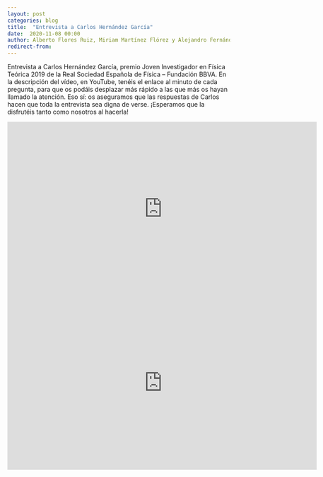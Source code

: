 ```yaml
---
layout: post
categories: blog
title:  "Entrevista a Carlos Hernández García"
date:  2020-11-08 00:00
author: Alberto Flores Ruiz, Miriam Martínez Flórez y Alejandro Fernández Muñoz
redirect-from:
---
```


Entrevista a Carlos Hernández García, premio Joven Investigador en Física Teórica 2019 de la Real Sociedad Española de Física – Fundación BBVA. En la descripción del vídeo, en YouTube, tenéis el enlace al minuto de cada pregunta, para que os podáis desplazar más rápido a las que más os hayan llamado la atención. Eso sí: os aseguramos que las respuestas de Carlos hacen que toda la entrevista sea digna de verse. ¡Esperamos que la disfrutéis tanto como nosotros al hacerla!

<center><iframe width="700" height="394" src="https://www.youtube.com/embed/nvYPc_flK6M?rel=0" frameborder="0" allow="accelerometer; autoplay; clipboard-write; encrypted-media; gyroscope; picture-in-picture" allowfullscreen></iframe></center>

<div class="section">
  <div class="row">
    <div class="col 12 offset-4 s8 offset-s2">
      <center><iframe width="700" height="394" src="https://www.youtube.com/embed/nvYPc_flK6M?rel=0" frameborder="0" allow="accelerometer; autoplay; clipboard-write; encrypted-media; gyroscope; picture-in-picture" allowfullscreen></iframe></center>
    </div>
  </div>
</div>
